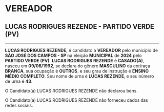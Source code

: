 # VEREADOR
## LUCAS RODRIGUES REZENDE - PARTIDO VERDE (PV)
---
**LUCAS RODRIGUES REZENDE**, é candidato a **VEREADOR** pelo município de **SÃO JOSÉ DOS CAMPOS - SP** na eleição **MUNICIPAL** de **2024** pelo **PARTIDO VERDE (PV)**.
**LUCAS RODRIGUES REZENDE** é **CASADO(A)**, nasceu em **09/08/1992**, se declara do gênero **MASCULINO** da cor/raça **BRANCA**, sua ocupação é **OUTROS**, e seu grau de instrução é **ENSINO MÉDIO COMPLETO**.
Seu nome de urna é **LUCAS REZENDE**, e seu número de urna é **43**.

O Candidato(a) LUCAS RODRIGUES REZENDE não declarou bens.


O Candidato(a) LUCAS RODRIGUES REZENDE não forneceu dados das redes sociais.